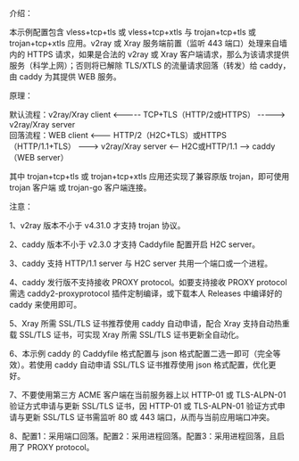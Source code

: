 介绍：

本示例配置包含 vless+tcp+tls 或 vless+tcp+xtls 与 trojan+tcp+tls 或 trojan+tcp+xtls 应用。v2ray 或 Xray 服务端前置（监听 443 端口）处理来自墙内的 HTTPS 请求，如果是合法的 v2ray 或 Xray 客户端请求，那么为该请求提供服务（科学上网）；否则将已解除 TLS/XTLS 的流量请求回落（转发）给 caddy，由 caddy 为其提供 WEB 服务。

原理：

默认流程：v2ray/Xray client <----- TCP+TLS（HTTP/2或HTTPS） -----> v2ray/Xray server  
回落流程：WEB client <--- HTTP/2（H2C+TLS）或HTTPS（HTTP/1.1+TLS） ---> v2ray/Xray server <-- H2C或HTTP/1.1 --> caddy（WEB server）

其中 trojan+tcp+tls 或 trojan+tcp+xtls 应用还实现了兼容原版 trojan，即可使用 trojan 客户端 或 trojan-go 客户端连接。

注意：

1、v2ray 版本不小于 v4.31.0 才支持 trojan 协议。

2、caddy 版本不小于 v2.3.0 才支持 Caddyfile 配置开启 H2C server。

3、caddy 支持 HTTP/1.1 server 与 H2C server 共用一个端口或一个进程。

4、caddy 发行版不支持接收 PROXY protocol。如要支持接收 PROXY protocol 需选 caddy2-proxyprotocol 插件定制编译，或下载本人 Releases 中编译好的 caddy 来使用即可。

5、Xray 所需 SSL/TLS 证书推荐使用 caddy 自动申请，配合 Xray 支持自动热重载 SSL/TLS 证书，可实现 Xray 所需 SSL/TLS 证书更新全自动化。

6、本示例 caddy 的 Caddyfile 格式配置与 json 格式配置二选一即可（完全等效）。若使用 caddy 自动申请 SSL/TLS 证书推荐使用 json 格式配置，优化更好。

7、不要使用第三方 ACME 客户端在当前服务器上以 HTTP-01 或 TLS-ALPN-01 验证方式申请与更新 SSL/TLS 证书，因 HTTP-01 或 TLS-ALPN-01 验证方式申请与更新 SSL/TLS 证书需监听 80 或 443 端口，从而与当前应用端口冲突。

8、配置1：采用端口回落。配置2：采用进程回落。配置3：采用进程回落，且启用了 PROXY protocol。
